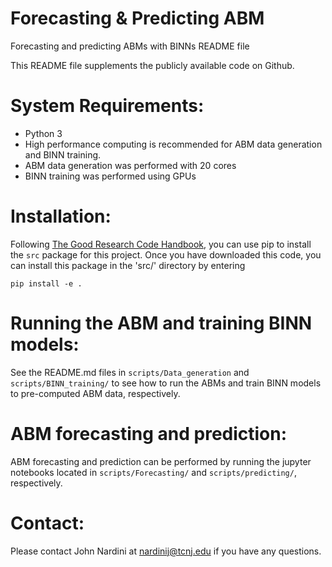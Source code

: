 # Forecasting & Predicting ABM

Forecasting and predicting ABMs with BINNs README file

This README file supplements the publicly available code on Github. 

System Requirements:
====================
* Python 3
* High performance computing is recommended for ABM data generation and BINN training.
* ABM data generation was performed with 20 cores
* BINN training was performed using GPUs

Installation:
=============
Following [The Good Research Code Handbook](https://goodresearch.dev/setup), you can use pip to install the `src` package for this project. Once you have downloaded this code, you can install this package in the 'src/' directory by entering 
```
pip install -e .
```

Running the ABM and training BINN models:
=========================================
See the README.md files in `scripts/Data_generation` and `scripts/BINN_training/` to see how to run the ABMs and train BINN models to pre-computed ABM data, respectively. 

ABM forecasting and prediction:
===============================
ABM forecasting and prediction can be performed by running the jupyter notebooks located in `scripts/Forecasting/` and `scripts/predicting/`, respectively.


Contact:
========
Please contact John Nardini at nardinij@tcnj.edu if you have any questions.